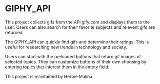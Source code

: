 # GIPHY_API


This project collects gifs from the API gify.com and displays them to the user. Users can also search for their favorite subjects and relevent gifs are returned.

The GIPHY_API can quickly find gifs and determine their ratings. This is useful for researching new trends in technology and society. 

Users can start with the preloaded buttons that return gif images of selected topics. They can customize buttons of their own choosing by entering topics that interest them in the empty field.

This project is maintained by Herbie Molina.
